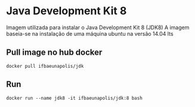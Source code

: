 
# Java Development Kit 8

Imagem utilizada para instalar o Java Development Kit 8 (JDK8)
A imagem baseia-se na instalação de uma máquina ubuntu na versão 14.04 lts

## Pull image no hub docker
```
docker pull ifbaeunapolis/jdk
```

## Run
```
docker run --name jdk8 -it ifbaeunapolis/jdk:8 bash
```
